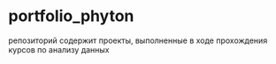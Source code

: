 # portfolio_phyton
репозиторий содержит проекты, выполненные в ходе прохождения курсов по анализу данных
